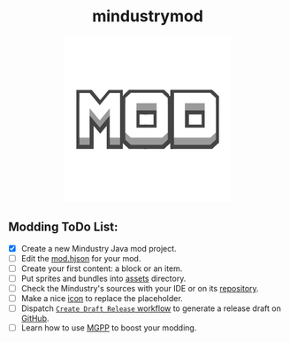 <div align = center>

# mindustrymod

![Mod Icon](icon.png)

</div>

## Modding ToDo List:

- [x] Create a new Mindustry Java mod project.
- [ ] Edit the [mod.hjson](mod.hjson) for your mod.
- [ ] Create your first content: a block or an item.
- [ ] Put sprites and bundles into [assets](assets) directory.
- [ ] Check the Mindustry's sources with your IDE or on its [repository](https://github.com/Anuken/Mindustry).
- [ ] Make a nice [icon](icon.png) to replace the placeholder.
- [ ] Dispatch [`Create Draft Release` workflow](https://github.com/LightOfSealingDust/mindustrymod/actions/workflows/ReleaseDraft.yaml) to generate a release draft on [GitHub](https://github.com/LightOfSealingDust/mindustrymod/releases).
- [ ] Learn how to use [MGPP](https://plumygames.github.io/mgpp/) to boost your modding.
